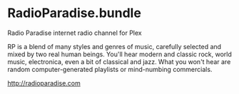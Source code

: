 # RadioParadise.bundle
Radio Paradise internet radio channel for Plex

RP is a blend of many styles and genres of music, carefully selected and mixed by two real human beings. You'll hear modern and classic rock, world music, electronica, even a bit of classical and jazz. What you won't hear are random computer-generated playlists or mind-numbing commercials.

http://radioparadise.com